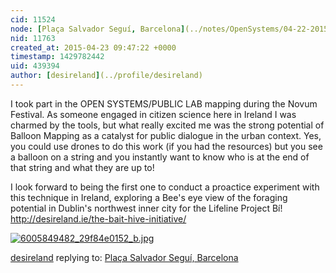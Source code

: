 ```yaml
---
cid: 11524
node: [Plaça Salvador Seguí, Barcelona](../notes/OpenSystems/04-22-2015/placa-salvador-segui-barcelona)
nid: 11763
created_at: 2015-04-23 09:47:22 +0000
timestamp: 1429782442
uid: 439394
author: [desireland](../profile/desireland)
---
```


I took part in the OPEN SYSTEMS/PUBLIC LAB mapping during the Novum Festival. As someone engaged in citizen science here in Ireland I was charmed by the tools, but what really excited me was the strong potential of Balloon Mapping as a catalyst for public dialogue in the urban context. Yes, you could use drones to do this work (if you had the resources) but you see a balloon on a string and you instantly want to know who is at the end of that string and what they are up to! 

I look forward to being the first one to conduct a proactice experiment with this technique in Ireland, exploring a Bee's eye view of the foraging potential in Dublin's northwest inner city for the Lifeline Project Bí! http://desireland.ie/the-bait-hive-initiative/


[![6005849482_29f84e0152_b.jpg](https://i.publiclab.org/system/images/photos/000/009/686/medium/6005849482_29f84e0152_b.jpg)](https://i.publiclab.org/system/images/photos/000/009/686/original/6005849482_29f84e0152_b.jpg)






[desireland](../profile/desireland) replying to: [Plaça Salvador Seguí, Barcelona](../notes/OpenSystems/04-22-2015/placa-salvador-segui-barcelona)

